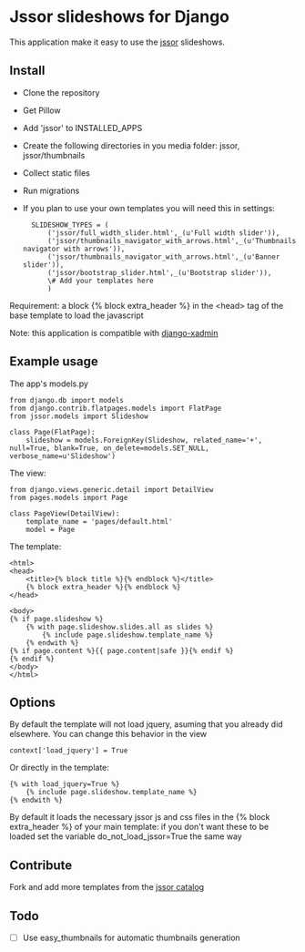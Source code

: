 Jssor slideshows for Django
==============

This application make it easy to use the [jssor](http://jssor.com/) slideshows.

Install
--------------

- Clone the repository
- Get Pillow
- Add 'jssor' to INSTALLED_APPS
- Create the following directories in you media folder: jssor, jssor/thumbnails
- Collect static files
- Run migrations
- If you plan to use your own templates you will need this in settings:

		SLIDESHOW_TYPES = (
			('jssor/full_width_slider.html',_(u'Full width slider')),
			('jssor/thumbnails_navigator_with_arrows.html',_(u'Thumbnails navigator with arrows')),
			('jssor/thumbnails_navigator_with_arrows.html',_(u'Banner slider')),
			('jssor/bootstrap_slider.html',_(u'Bootstrap slider')),
			\# Add your templates here
			)
	
Requirement: a block {% block extra_header %} in the \<head\> tag of the base template to load the javascript

Note: this application is compatible with [django-xadmin](https://github.com/sshwsfc/django-xadmin)

Example usage
--------------

The app's models.py

	from django.db import models
	from django.contrib.flatpages.models import FlatPage
	from jssor.models import Slideshow
	
	class Page(FlatPage):
	    slideshow = models.ForeignKey(Slideshow, related_name='+', null=True, blank=True, on_delete=models.SET_NULL, verbose_name=u'Slideshow')
	    
The view:

	from django.views.generic.detail import DetailView
	from pages.models import Page

	class PageView(DetailView):
	    template_name = 'pages/default.html'
	    model = Page
	    

The template:	    
	    
	<html>
	<head>
		<title>{% block title %}{% endblock %}</title>
		{% block extra_header %}{% endblock %}
	</head>
	
	<body>
	{% if page.slideshow %}
		{% with page.slideshow.slides.all as slides %}
			{% include page.slideshow.template_name %}
		{% endwith %}
	{% if page.content %}{{ page.content|safe }}{% endif %}
	{% endif %}
	</body>
	</html>
	    

Options
--------------

By default the template will not load jquery, asuming that you already did elsewhere. You can change this behavior in the view

	context['load_jquery'] = True

Or directly in the template:

	{% with load_jquery=True %}
		{% include page.slideshow.template_name %}
	{% endwith %}

By default it loads the necessary jssor js and css files in the {% block extra_header %} of your main template: if you don't want these to be loaded set the variable do_not_load_jssor=True the same way

Contribute
--------------

Fork and add more templates from the [jssor catalog](http://jssor.com/demos/) 

Todo
--------------

- [ ] Use easy_thumbnails for automatic thumbnails generation
